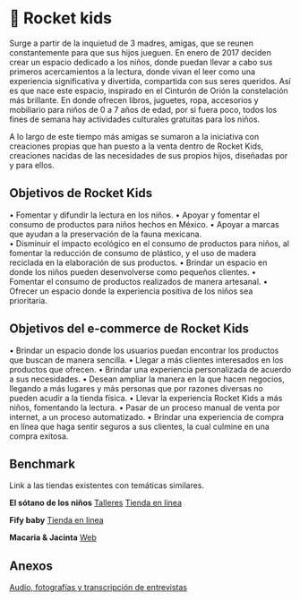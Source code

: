 # :rocket: Rocket kids
Surge a partir de la inquietud de 3 madres, amigas, que se reunen constantemente
para que sus hijos jueguen. En enero de 2017 deciden crear un espacio dedicado a los niños, 
donde puedan llevar a cabo sus primeros acercamientos a la lectura, donde vivan el leer como
una experiencia significativa y divertida, compartida con sus seres queridos. 
Así es que nace este espacio, inspirado en el Cinturón de Orión la constelación más brillante. 
En donde ofrecen libros, juguetes, ropa, accesorios y mobiliario para niños de 0 a 7 años de edad, 
por si fuera poco, todos los fines de semana hay actividades culturales gratuitas para los niños.

A lo largo de este tiempo más amigas se sumaron a la iniciativa con creaciones propias 
que han puesto a la venta dentro de Rocket Kids, creaciones nacidas de las necesidades de
sus propios hijos, diseñadas por y para ellos. 

## Objetivos de Rocket Kids
•	Fomentar y difundir la lectura en los niños.
•	Apoyar y fomentar el consumo de productos para niños hechos en México. 
•	Apoyar a marcas que ayudan a la preservación de la fauna mexicana.  
•	Disminuir el impacto ecológico en el consumo de productos para niños, al fomentar 
    la reducción de consumo de plástico, y el uso de madera reciclada en la elaboración
    de sus productos. 
•	Brindar un espacio en donde los niños pueden desenvolverse como pequeños clientes.
•	Fomentar el consumo de productos realizados de manera artesanal.
•	Ofrecer un espacio donde la experiencia positiva de los niños sea prioritaria.

## Objetivos del e-commerce de Rocket Kids
•   Brindar un espacio donde los usuarios puedan encontrar los productos que buscan 
    de manera sencilla.
•	Llegar a más clientes interesados en los productos que ofrecen.
•	Brindar una experiencia personalizada de acuerdo a sus necesidades.
•	Desean ampliar la manera en la que hacen negocios, llegando a más lugares y más personas
    que por razones diversas no pueden acudir a la tienda física.
•	Llevar la experiencia Rocket Kids a más niños, fomentando la lectura.
•	Pasar de un proceso manual de venta por internet, a un proceso automatizado. 
•	Brindar una experiencia de compra en línea que haga sentir seguros a sus clientes, 
    la cual culmine en una compra exitosa.

## Benchmark
Link a las tiendas existentes con temáticas similares.

**El sótano de los niños** 
[Talleres](https://www.elsotano.com/eventos.php)
[Tienda en linea](https://www.elsotano.com/ninos.php?page=1)

**Fify baby**
[Tienda en linea](https://www.fifibabyshop.com/)

**Macaria & Jacinta**
[Web](http://www.macariayjacinta.mx/)

## Anexos

[Audio, fotografías y transcripción de entrevistas](https://drive.google.com/drive/u/0/folders/1rsDWmlKbuUd0wZUUV8EEI8Cyw4Xqtn8p)